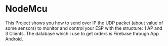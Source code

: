 # NodeMcu
This Project shows you how to send over IP the UDP packet (about value of some sensors) to monitor and control your ESP with the structure: 1 AP and 3 Clients. The database which i use to get orders is Firebase through App Android.
